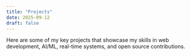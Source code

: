 ```yaml
---
title: "Projects"
date: 2025-09-12
draft: false
---
```


Here are some of my key projects that showcase my skills in web development, AI/ML, real-time systems, and open source contributions.